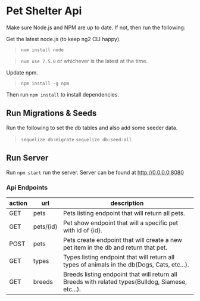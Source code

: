 # Pet Shelter Api
Make sure Node.js and NPM are up to date.  If not, then run the following:

Get the latest node.js (to keep ng2 CLI happy).

> `nvm install node`

> `nvm use 7.5.0` or whichever is the latest at the time.

Update npm.

> `npm install -g npm`

Then run `npm install` to install dependencies.

## Run Migrations & Seeds
Run the following to set the db tables and also add some seeder data.
> `sequelize db:migrate`
> `sequelize db:seed:all`

## Run Server
Run `npm start` run the server.  Server can be found at http://0.0.0.0:8080

### Api Endpoints
action | url | description
--- | --- | ---
GET | pets | Pets listing endpoint that will return all pets.
GET | pets/{id} | Pet show endpoint that will a specific pet with id of {id}.
POST | pets | Pets create endpoint that will create a new pet item in the db and return that pet.
GET | types | Types listing endpoint that will return all types of animals in the db(Dogs, Cats, etc...).
GET | breeds | Breeds listing endpoint that will return all Breeds with related types(Bulldog, Siamese, etc...).
